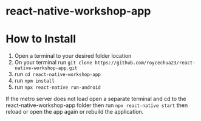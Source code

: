 # react-native-workshop-app

# How to Install
1. Open a terminal to your desired folder location
2. On your terminal run ```git clone https://github.com/roycechua23/react-native-workshop-app.git```
3. run ```cd react-native-workshop-app```
4. run ```npm install```
5. run ```npx react-native run-android```

If the metro server does not load open a separate terminal and cd to the react-native-workshop-app folder then run ```npx react-native start``` then reload or open the app again or rebuild the application.
